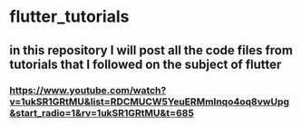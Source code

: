 # flutter_tutorials
## in this repository I will post all the code files from tutorials that I followed on the subject of flutter
### https://www.youtube.com/watch?v=1ukSR1GRtMU&list=RDCMUCW5YeuERMmlnqo4oq8vwUpg&start_radio=1&rv=1ukSR1GRtMU&t=685

